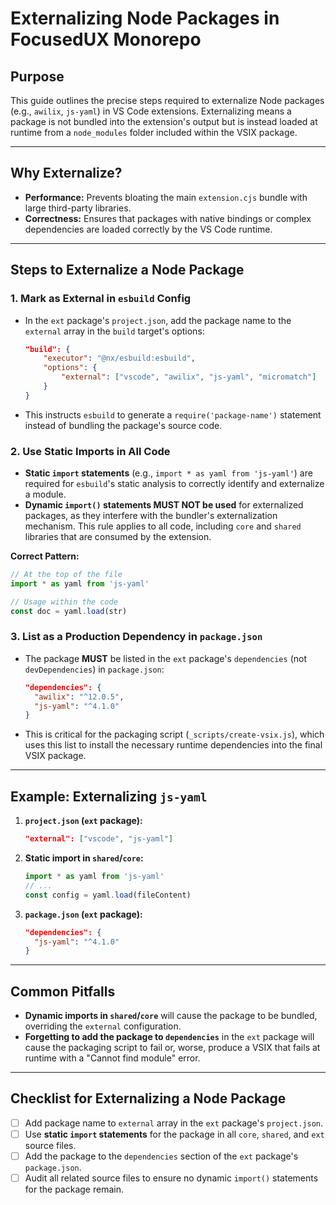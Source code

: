 # Externalizing Node Packages in FocusedUX Monorepo

## Purpose

This guide outlines the precise steps required to externalize Node packages (e.g., `awilix`, `js-yaml`) in VS Code extensions. Externalizing means a package is not bundled into the extension's output but is instead loaded at runtime from a `node_modules` folder included within the VSIX package.

---

## Why Externalize?

- **Performance:** Prevents bloating the main `extension.cjs` bundle with large third-party libraries.
- **Correctness:** Ensures that packages with native bindings or complex dependencies are loaded correctly by the VS Code runtime.

---

## Steps to Externalize a Node Package

### 1. **Mark as External in `esbuild` Config**

- In the `ext` package's `project.json`, add the package name to the `external` array in the `build` target's options:

    ```json
    "build": {
        "executor": "@nx/esbuild:esbuild",
        "options": {
            "external": ["vscode", "awilix", "js-yaml", "micromatch"]
        }
    }
    ```

- This instructs `esbuild` to generate a `require('package-name')` statement instead of bundling the package's source code.

### 2. **Use Static Imports in All Code**

- **Static `import` statements** (e.g., `import * as yaml from 'js-yaml'`) are required for `esbuild`'s static analysis to correctly identify and externalize a module.
- **Dynamic `import()` statements MUST NOT be used** for externalized packages, as they interfere with the bundler's externalization mechanism. This rule applies to all code, including `core` and `shared` libraries that are consumed by the extension.

**Correct Pattern:**

```typescript
// At the top of the file
import * as yaml from 'js-yaml'

// Usage within the code
const doc = yaml.load(str)
```

### 3. **List as a Production Dependency in `package.json`**

- The package **MUST** be listed in the `ext` package's `dependencies` (not `devDependencies`) in `package.json`:

    ```json
    "dependencies": {
      "awilix": "^12.0.5",
      "js-yaml": "^4.1.0"
    }
    ```

- This is critical for the packaging script (`_scripts/create-vsix.js`), which uses this list to install the necessary runtime dependencies into the final VSIX package.

---

## Example: Externalizing `js-yaml`

1.  **`project.json` (`ext` package):**
    ```json
    "external": ["vscode", "js-yaml"]
    ```
2.  **Static import in `shared`/`core`:**
    ```typescript
    import * as yaml from 'js-yaml'
    // ...
    const config = yaml.load(fileContent)
    ```
3.  **`package.json` (`ext` package):**
    ```json
    "dependencies": {
      "js-yaml": "^4.1.0"
    }
    ```

---

## Common Pitfalls

- **Dynamic imports in `shared`/`core`** will cause the package to be bundled, overriding the `external` configuration.
- **Forgetting to add the package to `dependencies`** in the `ext` package will cause the packaging script to fail or, worse, produce a VSIX that fails at runtime with a "Cannot find module" error.

---

## Checklist for Externalizing a Node Package

- [ ] Add package name to `external` array in the `ext` package's `project.json`.
- [ ] Use **static `import` statements** for the package in all `core`, `shared`, and `ext` source files.
- [ ] Add the package to the `dependencies` section of the `ext` package's `package.json`.
- [ ] Audit all related source files to ensure no dynamic `import()` statements for the package remain.
